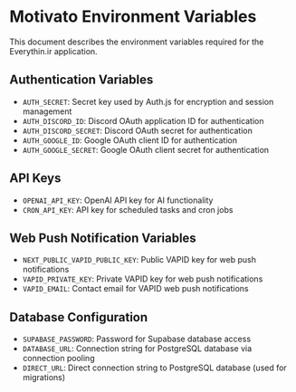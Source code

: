 # Motivato Environment Variables

This document describes the environment variables required for the Everythin.ir application.

## Authentication Variables

- `AUTH_SECRET`: Secret key used by Auth.js for encryption and session management
- `AUTH_DISCORD_ID`: Discord OAuth application ID for authentication
- `AUTH_DISCORD_SECRET`: Discord OAuth secret for authentication
- `AUTH_GOOGLE_ID`: Google OAuth client ID for authentication
- `AUTH_GOOGLE_SECRET`: Google OAuth client secret for authentication

## API Keys

- `OPENAI_API_KEY`: OpenAI API key for AI functionality
- `CRON_API_KEY`: API key for scheduled tasks and cron jobs

## Web Push Notification Variables

- `NEXT_PUBLIC_VAPID_PUBLIC_KEY`: Public VAPID key for web push notifications
- `VAPID_PRIVATE_KEY`: Private VAPID key for web push notifications
- `VAPID_EMAIL`: Contact email for VAPID web push notifications

## Database Configuration

- `SUPABASE_PASSWORD`: Password for Supabase database access
- `DATABASE_URL`: Connection string for PostgreSQL database via connection pooling
- `DIRECT_URL`: Direct connection string to PostgreSQL database (used for migrations)
